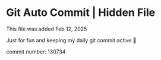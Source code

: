 # Git Auto Commit | Hidden File

This file was added Feb 12, 2025

Just for fun and keeping my daily git commit active 🤪

commit number: 130734
